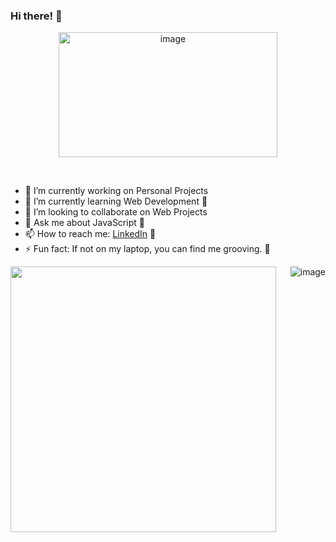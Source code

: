 ### Hi there! 👋
<p align="center">
<img height="200px" width="350px" src="https://i.imgur.com/0Ub8zlQ.gif" alt="image" />
</p>
&nbsp;

- 🔭 I’m currently working on Personal Projects 
- 🌱 I’m currently learning Web Development 📖
- 👯 I’m looking to collaborate on Web Projects
- 💬 Ask me about JavaScript :ice_cream:
- 📫 How to reach me: [LinkedIn](https://www.linkedin.com/in/arpitav13/) :hatched_chick: 
- ⚡ Fun fact: If not on my laptop, you can find me grooving. 💃
&nbsp;
<p>
<img width="425px" align="left" src="https://github-readme-stats.vercel.app/api?username=arpita1899&theme=prussian&show_icons=true">
<img align="right" src="https://github-readme-stats.vercel.app/api/top-langs/?username=arpita1899&layout=compact&theme=prussian" alt="image" />
</p>
